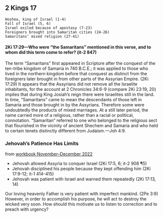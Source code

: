 ## 2 Kings 17

```
Hoshea, king of Israel (1-4)
Fall of Israel (5, 6)
Israel exiled because of apostasy (7-23)
Foreigners brought into Samaritan cities (24-26)
Samaritans’ mixed religion (27-41)
```

#### 2Ki 17:29​—Who were “the Samaritans” mentioned in this verse, and to whom did this term come to refer? (it-2 847)

The term “Samaritans” first appeared in Scripture after the conquest of the ten-tribe kingdom of Samaria in 740 B.C.E.; it was applied to those who lived in the northern kingdom before that conquest as distinct from the foreigners later brought in from other parts of the Assyrian Empire. (2Ki 17:29) It appears that the Assyrians did not remove all the Israelite inhabitants, for the account at 2 Chronicles 34:6-9 (compare 2Ki 23:19, 20) implies that during King Josiah’s reign there were Israelites still in the land. In time, “Samaritans” came to mean the descendants of those left in Samaria and those brought in by the Assyrians. Therefore some were undoubtedly the products of mixed marriages. At a still later period, the name carried more of a religious, rather than a racial or political, connotation. “Samaritan” referred to one who belonged to the religious sect that flourished in the vicinity of ancient Shechem and Samaria and who held to certain tenets distinctly different from Judaism.​—Joh 4:9.

### Jehovah’s Patience Has Limits

from [workbook November–December 2022](https://www.jw.org/en/library/jw-meeting-workbook/november-december-2022-mwb/Life-and-Ministry-Meeting-Schedule-for-December-12-18-2022/Jehovahs-Patience-Has-Limits/)

- Jehovah allowed Assyria to conquer Israel (2Ki 17:5, 6; it-2 908 ¶5)
- Jehovah disciplined his people because they kept offending him (2Ki 17:9-12; it-1 414-415)
- Jehovah was patient with Israel and warned them repeatedly (2Ki 17:13, 14)

Our loving heavenly Father is very patient with imperfect mankind. (2Pe 3:9) However, in order to accomplish his purpose, he will act to destroy the wicked very soon. How should this motivate us to listen to correction and to preach with urgency?
